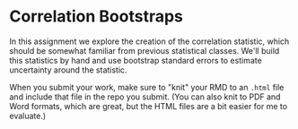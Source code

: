 # Correlation Bootstraps

In this assignment we explore the creation of the correlation statistic, which should be somewhat familiar from previous statistical
classes. We'll build this statistics by hand and use bootstrap
standard errors to estimate uncertainty around the statistic. 

When you submit your work, make sure to "knit" your RMD to an `.html` file and include that file in the repo you submit. (You can also knit to PDF and Word formats, which are great, but the HTML files are a bit easier for me to evaluate.) 


